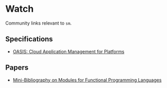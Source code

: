 Watch
=====

Community links relevant to `sm`.

Specifications
--------------

  * [OASIS: Cloud Application Management for Platforms](http://www.cloudspecs.org/CAMP/CAMP_v1-0.pdf)

Papers
------

  * [Mini-Bibliography on Modules for Functional Programming Languages](http://readscheme.org/modules/)
